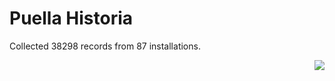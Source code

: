 # Puella Historia

Collected 38298 records from 87 installations.

<p align="right"><img src="https://xn--80aalyho.xn--p1ai/magireco/NAgitan/img/kagome.png" /></p>
